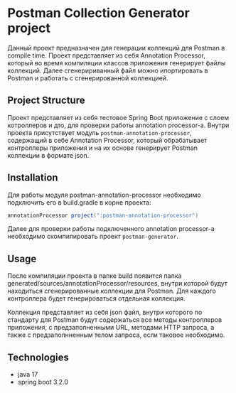 # Postman Collection Generator project

Данный проект предназначен для генерации коллекций для Postman в compile time.
Проект представляет из себя Annotation Processor, который во время компиляции классов приложения генерирует файлы коллекций.
Далее сгенеририванный файл можно ипортировать в Postman и работать с сгенерированной коллекцией.

## Project Structure
Проект представляет из себя тестовое Spring Boot приложение с слоем котроллеров и дто, для проверки работы annotation processor-а.
Внутри проекта присутствует модуль ```postman-annotation-processor```, содержащий в себе Annotation Processor,
который обрабатывает контроллеры приложения и на их основе генерирует Postman коллекции в формате json.

## Installation
Для работы модуля postman-annotation-processor необходимо подключить его в build.gradle в корне проекта:
```groovy
annotationProcessor project(":postman-annotation-processor")
```
Далее для проверки работы подключенного annotation processor-а необходимо скомпилировать проект ```postman-generator```.

## Usage
После компиляции проекта в папке build появится папка generated/sources/annotationProcessor/resources, 
внутри которой будут находиться сгенерированные коллекции для Postman. Для каждого контроллера будет генерироваться 
отдельная коллекция.

Коллекция представляет из себя json файл, внутри которого по стандарту для Postman будут содержаться все методы 
контроллеров приложения, с предзаполненными URL, методами HTTP запроса, а также с предзаполнненным телом запроса, 
если таковое необходимо.

## Technologies

* java 17
* spring boot 3.2.0